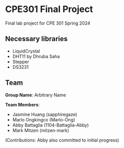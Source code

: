 # CPE301 Final Project

Final lab project for CPE 301 Spring 2024

## Necessary libraries

- LiquidCrystal
- DHT11 by Dhruba Saha
- Stepper
- DS3231

## Team

**Group Name**: Arbitrary Name

**Team Members**:

- Jasmine Huang (sapphiregaze)
- Marlo Ongkingco (Marlo-Ong)
- Abby Battaglia (1104-Battaglia-Abby)
- Mark Mitzen (mitzen-mark)

(Contributions: Abby also committed to initial progress)
